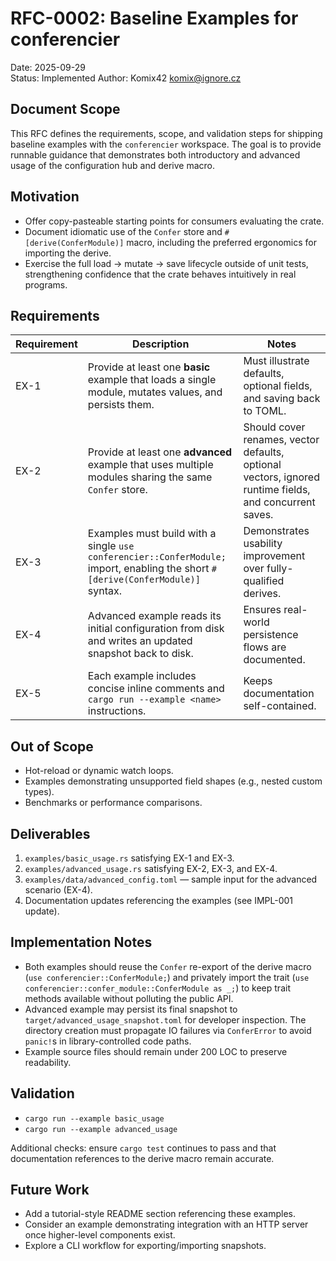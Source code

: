 # RFC-0002: Baseline Examples for conferencier

Date: 2025-09-29  
Status: Implemented
Author: Komix42 <komix@ignore.cz>

## Document Scope

This RFC defines the requirements, scope, and validation steps for shipping baseline examples with the `conferencier` workspace. The goal is to provide runnable guidance that demonstrates both introductory and advanced usage of the configuration hub and derive macro.

## Motivation

- Offer copy-pasteable starting points for consumers evaluating the crate.
- Document idiomatic use of the `Confer` store and `#[derive(ConferModule)]` macro, including the preferred ergonomics for importing the derive.
- Exercise the full load → mutate → save lifecycle outside of unit tests, strengthening confidence that the crate behaves intuitively in real programs.

## Requirements

| Requirement | Description | Notes |
| --- | --- | --- |
| EX-1 | Provide at least one **basic** example that loads a single module, mutates values, and persists them. | Must illustrate defaults, optional fields, and saving back to TOML. |
| EX-2 | Provide at least one **advanced** example that uses multiple modules sharing the same `Confer` store. | Should cover renames, vector defaults, optional vectors, ignored runtime fields, and concurrent saves. |
| EX-3 | Examples must build with a single `use conferencier::ConferModule;` import, enabling the short `#[derive(ConferModule)]` syntax. | Demonstrates usability improvement over fully-qualified derives. |
| EX-4 | Advanced example reads its initial configuration from disk and writes an updated snapshot back to disk. | Ensures real-world persistence flows are documented. |
| EX-5 | Each example includes concise inline comments and `cargo run --example <name>` instructions. | Keeps documentation self-contained. |

## Out of Scope

- Hot-reload or dynamic watch loops.  
- Examples demonstrating unsupported field shapes (e.g., nested custom types).  
- Benchmarks or performance comparisons.

## Deliverables

1. `examples/basic_usage.rs` satisfying EX-1 and EX-3.  
2. `examples/advanced_usage.rs` satisfying EX-2, EX-3, and EX-4.  
3. `examples/data/advanced_config.toml` — sample input for the advanced scenario (EX-4).  
4. Documentation updates referencing the examples (see IMPL-001 update).

## Implementation Notes

- Both examples should reuse the `Confer` re-export of the derive macro (`use conferencier::ConferModule;`) and privately import the trait (`use conferencier::confer_module::ConferModule as _;`) to keep trait methods available without polluting the public API.
- Advanced example may persist its final snapshot to `target/advanced_usage_snapshot.toml` for developer inspection. The directory creation must propagate IO failures via `ConferError` to avoid `panic!`s in library-controlled code paths.
- Example source files should remain under 200 LOC to preserve readability.

## Validation

- `cargo run --example basic_usage`  
- `cargo run --example advanced_usage`

Additional checks: ensure `cargo test` continues to pass and that documentation references to the derive macro remain accurate.

## Future Work

- Add a tutorial-style README section referencing these examples.  
- Consider an example demonstrating integration with an HTTP server once higher-level components exist.  
- Explore a CLI workflow for exporting/importing snapshots.
